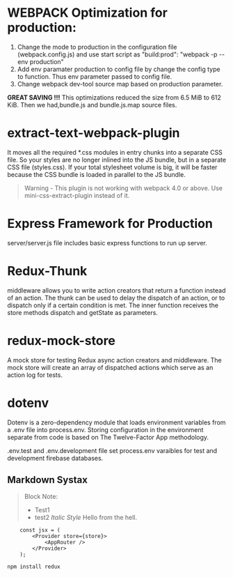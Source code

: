 # WEBPACK Optimization for production:

1. Change the mode to production in the configuration file          (webpack.config.js) and use start script as
    "build:prod": "webpack -p --env production"
2. Add env paramater production to config file by change the config type to
    function. Thus env parameter passed to config file.
3. Change webpack dev-tool source map based on production parameter.

**GREAT SAVING !!!**
This optimizations reduced the size from 6.5 MiB to 612 KiB. Then we had,bundle.js and bundle.js.map source files.


# extract-text-webpack-plugin

It moves all the required *.css modules in entry chunks into a separate CSS file. So your styles are no longer inlined into the JS bundle, but in a separate CSS file (styles.css). If your total stylesheet volume is big, it will be faster because the CSS bundle is loaded in parallel to the JS bundle.

> Warning - This plugin is not working with webpack 4.0 or above.
Use mini-css-extract-plugin instead of it.

# Express Framework for Production

server/server.js file includes basic express functions to run up server.

# Redux-Thunk

 middleware allows you to write action creators that return a function instead of an action. The thunk can be used to delay the dispatch of an action, or to dispatch only if a certain condition is met. The inner function receives the store methods 
 dispatch and getState as parameters.

 # redux-mock-store
 A mock store for testing Redux async action creators and middleware. The mock store will create an array of dispatched actions which serve as an action log for tests.

 # dotenv
 Dotenv is a zero-dependency module that loads environment variables from a .env file into process.env. 
 Storing configuration in the environment separate from code is based on The Twelve-Factor App methodology.

 .env.test and .env.development file set process.env varaibles for test and development firebase databases.













 ## Markdown Systax
 > Block Note:
 > - Test1
 > - test2
 > *Italic Style*
 > Hello from the hell.
 >
```JS
    const jsx = (
        <Provider store={store}>
            <AppRouter />
        </Provider>
    );
```
```
npm install redux
```
